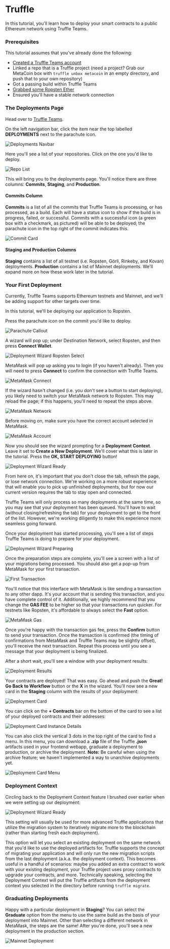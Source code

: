 # Truffle

In this tutorial, you'll learn how to deploy your smart contracts to a public Ethereum network using Truffle Teams.

### Prerequisites

This tutorial assumes that you've already done the following:

* [Created a Truffle Teams account](https://www.trufflesuite.com/docs/teams/getting-started/creating-an-account)
* Linked a repo that is a Truffle project \(need a project? Grab our MetaCoin box with `truffle unbox metacoin` in an empty directory, and push that to your own repository\)
* Got a passing build within Truffle Teams
* [Grabbed some Ropsten Ether](https://faucet.metamask.io/)
* Ensured you'll have a stable network connection

### The Deployments Page

Head over to [Truffle Teams](https://my.truffleteams.com/).

On the left navigation bar, click the item near the top labelled **DEPLOYMENTS** next to the parachute icon.

![Deployments Navbar](https://www.trufflesuite.com/img/tutorials/learn-how-to-deploy-with-truffle-teams/deployments-navbar.png)

Here you'll see a list of your repositories. Click on the one you'd like to deploy.

![Repo List](https://www.trufflesuite.com/img/tutorials/learn-how-to-deploy-with-truffle-teams/repo-list.png)

This will bring you to the deployments page. You'll notice there are three columns: **Commits**, **Staging**, and **Production**.

#### Commits Column

**Commits** is a list of all the commits that Truffle Teams is processing, or has processed, as a build. Each will have a status icon to show if the build is in progress, failed, or successful. Commits with a successful icon \(a green box with a checkmark, as pictured\) will be able to be deployed; the parachute icon in the top right of the commit indicates this.

![Commit Card](https://www.trufflesuite.com/img/tutorials/learn-how-to-deploy-with-truffle-teams/commit-card.png)

#### Staging and Production Columns

**Staging** contains a list of all testnet \(i.e. Ropsten, Görli, Rinkeby, and Kovan\) deployments. **Production** contains a list of Mainnet deployments. We'll expand more on how these work later in the tutorial.

### Your First Deployment

Currently, Truffle Teams supports Ethereum testnets and Mainnet, and we'll be adding support for other targets over time.

In this tutorial, we'll be deploying our application to Ropsten.

Press the parachute icon on the commit you'd like to deploy.

![Parachute Callout](https://www.trufflesuite.com/img/tutorials/learn-how-to-deploy-with-truffle-teams/parachute-callout.png)

A wizard will pop up; under Destination Network, select Ropsten, and then press **Connect Wallet**.

![Deployment Wizard Ropsten Select](https://www.trufflesuite.com/img/tutorials/learn-how-to-deploy-with-truffle-teams/deployment-wizard-ropsten-select.png)

MetaMask will pop up asking you to login \(if you haven't already\). Then you will need to press **Connect** to confirm the connection with Truffle Teams.

![MetaMask Connect](https://www.trufflesuite.com/img/tutorials/learn-how-to-deploy-with-truffle-teams/metamask-connect.png)

If the wizard hasn't changed \(i.e. you don't see a button to start deploying\), you likely need to switch your MetaMask network to Ropsten. This may reload the page; if this happens, you'll need to repeat the steps above.

![MetaMask Network](https://www.trufflesuite.com/img/tutorials/learn-how-to-deploy-with-truffle-teams/metamask-network.png)

Before moving on, make sure you have the correct account selected in MetaMask.

![MetaMask Account](https://www.trufflesuite.com/img/tutorials/learn-how-to-deploy-with-truffle-teams/metamask-account.png)

Now you should see the wizard prompting for a **Deployment Context**. Leave it set to **Create a New Deployment**. We'll cover what this is later in the tutorial. Press the **OK, START DEPLOYING** button!

![Deployment Wizard Ready](https://www.trufflesuite.com/img/tutorials/learn-how-to-deploy-with-truffle-teams/deployment-wizard-ready.png)

From here on, it's important that you don't close the tab, refresh the page, or lose network connection. We're working on a more robust experience that will enable you to pick up unfinished deployments, but for now our current version requires the tab to stay open and connected.

Truffle Teams will only process so many deployments at the same time, so you may see that your deployment has been queued. You'll have to wait \(without closing/refreshing the tab\) for your deployment to get to the front of the list. However, we're working diligently to make this experience more seamless going forward.

Once your deployment has started processing, you'll see a list of steps Truffle Teams is doing to prepare for your deployment.

![Deployment Wizard Preparing](https://www.trufflesuite.com/img/tutorials/learn-how-to-deploy-with-truffle-teams/deployment-wizard-preparing.png)

Once the preparation steps are complete, you'll see a screen with a list of your migrations being processed. You should also get a pop-up from MetaMask for your first transaction.

![First Transaction](https://www.trufflesuite.com/img/tutorials/learn-how-to-deploy-with-truffle-teams/first-transaction.png)

You'll notice that this interface with MetaMask is like sending a transaction to any other dapp. It's your account that is sending this transaction, and you have complete control of it. Additionally, we highly recommend that you change the **GAS FEE** to be higher so that your transactions run quicker. For testnets like Ropsten, it's affordable to always select the **Fast** option.

![MetaMask Gas](https://www.trufflesuite.com/img/tutorials/learn-how-to-deploy-with-truffle-teams/metamask-gas.png)

Once you're happy with the transaction gas fee, press the **Confirm** button to send your transaction. Once the transaction is confirmed \(the timing of confirmations from MetaMask and Truffle Teams may be slightly offset\), you'll receive the next transaction. Repeat this process until you see a message that your deployment is being finalized.

After a short wait, you'll see a window with your deployment results:

![Deployment Results](https://www.trufflesuite.com/img/tutorials/learn-how-to-deploy-with-truffle-teams/deployment-results.png)

Your contracts are deployed! That was easy. Go ahead and push the **Great! Go Back to Workflow** button or the **X** in the wizard. You'll now see a new card in the **Staging** column with the results of your deployment:

![Deployment Card](https://www.trufflesuite.com/img/tutorials/learn-how-to-deploy-with-truffle-teams/deployment-card.png)

You can click on the **+ Contracts** bar on the bottom of the card to see a list of your deployed contracts and their addresses:

![Deployment Card Instance Details](https://www.trufflesuite.com/img/tutorials/learn-how-to-deploy-with-truffle-teams/deployment-card-instance-details.png)

You can also click the vertical 3 dots in the top right of the card to find a menu. In this menu, you can download a **.zip** file of the Truffle **.json** artifacts used in your frontend webapp, graduate a deployment to production, or archive the deployment. **Note:** Be careful when using the archive feature; we haven't implemented a way to unarchive deployments yet.

![Deployment Card Menu](https://www.trufflesuite.com/img/tutorials/learn-how-to-deploy-with-truffle-teams/deployment-card-menu.png)

### Deployment Context

Circling back to the Deployment Context feature I brushed over earlier when we were setting up our deployment:

![Deployment Wizard Ready](https://www.trufflesuite.com/img/tutorials/learn-how-to-deploy-with-truffle-teams/deployment-wizard-ready.png)

This setting will usually be used for more advanced Truffle applications that utilize the migration system to iteratively migrate more to the blockchain \(rather than starting fresh each deployment\).

This option will let you select an existing deployment on the same network that you'd like to use the deployed artifacts for. Truffle supports the concept of migrating your application and will only run the new migration scripts from the last deployment \(a.k.a. the deployment context\). This becomes useful in a handful of scenarios: maybe you added an extra contract to work with your existing deployment, your Truffle project uses proxy contracts to upgrade your contracts, and more. Technically speaking, selecting the Deployment Context will put the Truffle artifacts from the deployment context you selected in the directory before running `truffle migrate`.

### Graduating Deployments

Happy with a particular deployment in **Staging**? You can select the **Graduate** option from the menu to use the same build as the basis of your deployment into Mainnet. Other than selecting a different network in MetaMask, the steps are the same! After you're done, you'll see a new deployment in the production section.

![Mainnet Deployment](https://www.trufflesuite.com/img/tutorials/learn-how-to-deploy-with-truffle-teams/mainnet-deployment.png)

